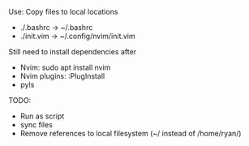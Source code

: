 Use: Copy files to local locations
- ./.bashrc -> ~/.bashrc
- ./init.vim -> ~/.config/nvim/init.vim

Still need to install dependencies after
- Nvim: sudo apt install nvim
- Nvim plugins: :PlugInstall
- pyls

TODO:
- Run as script
- sync files
- Remove references to local filesystem (~/ instead of /home/ryan/)
